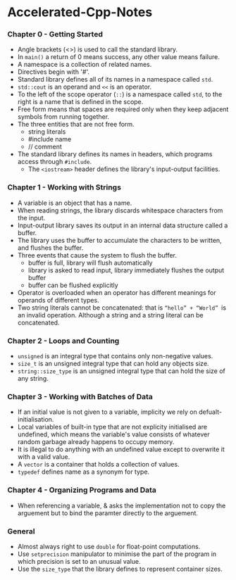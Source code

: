 # Accelerated-Cpp-Notes
### Chapter 0 - Getting Started
* Angle brackets (<>) is used to call the standard library.
* In `main()` a return of 0 means success, any other value means failure.
* A namespace is a collection of related names.
* Directives begin with '#'.
* Standard library defines all of its names in a namespace called `std`.
* `std::cout` is an operand and `<<` is an operator.
* To the left of the scope operator (`::`) is a namespace called `std`, to the right is a name that is defined in the scope.
* Free form means that spaces are required only when they keep adjacent symbols from running together. 
* The three entities that are not free form.
    * string literals
    * #include name
    * // comment
* The standard library defines its names in headers, which programs access through `#include`.
    * The `<iostream>` header defines the library's input-output facilities.
### Chapter 1 - Working with Strings
* A variable is an object that has a name.
* When reading strings, the library discards whitespace characters from the input.
* Input-output library saves its output in an internal data structure called a buffer.
* The library uses the buffer to accumulate the characters to be written, and flushes the buffer.
* Three events that cause the system to flush the buffer.
   * buffer is full, library will flush automatically
   * library is asked to read input, library immediately flushes the output buffer
   * buffer can be flushed explicitly 
* Operator is overloaded when an operator has different meanings for operands of different types.
* Two string literals cannot be concatenated: that is `“hello” + “World” `is an invalid operation. Although a string and a string literal can be concatenated.
### Chapter 2 - Loops and Counting
* `unsigned` is an integral type that contains only non-negative values.
* `size_t` is an unsigned integral type that can hold any objects size.
* `string::size_type` is an unsigned integral type that can hold the size of any string.
### Chapter 3 - Working with Batches of Data
* If an initial value is not given to a variable, implicity we rely on defualt-initialisation.
* Local variables of built-in type that are not explicity initialised are undefined, which means the variable's value consists of whatever random garbage already happens to occupy memory.
* It is illegal to do anything with an undefined value except to overwrite it with a valid value.
* A `vector` is a container that holds a collection of values.
* `typedef` defines name as a synonym for type.
### Chapter 4 - Organizing Programs and Data
* When referencing a variable, & asks the implementation not to copy the arguement but to bind the paramter directly to the arguement.

### General
* Almost always right to use `double` for float-point computations.
* Use `setprecision` manipulator to minimise the part of the program in which precision is set to an unusual value. 
* Use the `size_type` that the library defines to represent container sizes.
